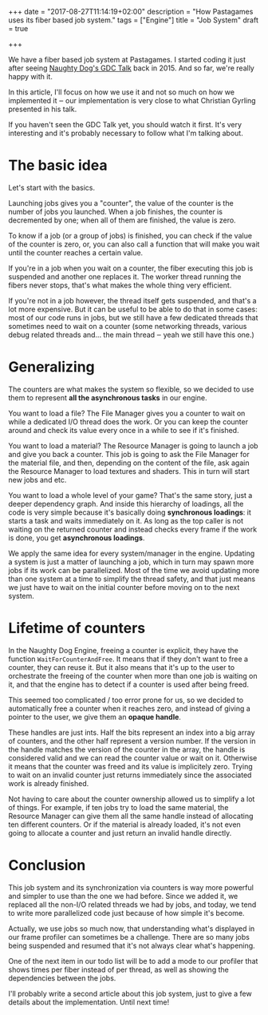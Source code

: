 +++
date = "2017-08-27T11:14:19+02:00"
description = "How Pastagames uses its fiber based job system."
tags = ["Engine"]
title = "Job System"
draft = true

+++


We have a fiber based job system at Pastagames. I started coding it just after seeing [Naughty Dog's GDC Talk](http://www.gdcvault.com/play/1022186/Parallelizing-the-Naughty-Dog-Engine) back in 2015. And so far, we're really happy with it.

In this article, I'll focus on how we use it and not so much on how we implemented it ‒ our implementation is very close to what Christian Gyrling presented in his talk.

If you haven't seen the GDC Talk yet, you should watch it first. It's very interesting and it's probably necessary to follow what I'm talking about.


<!--more-->

# The basic idea

Let's start with the basics.

Launching jobs gives you a "counter", the value of the counter is the number of jobs you launched. When a job finishes, the counter is decremented by one; when all of them are finished, the value is zero.

To know if a job (or a group of jobs) is finished, you can check if the value of the counter is zero, or, you can also call a function that will make you wait until the counter reaches a certain value.

If you're in a job when you wait on a counter, the fiber executing this job is suspended and another one replaces it. The worker thread running the fibers never stops, that's what makes the whole thing very efficient.

If you're not in a job however, the thread itself gets suspended, and that's a lot more expensive. But it can be useful to be able to do that in some cases: most of our code runs in jobs, but we still have a few dedicated threads that sometimes need to wait on a counter (some networking threads, various debug related threads and... the main thread ‒ yeah we still have this one.)

# Generalizing

The counters are what makes the system so flexible, so we decided to use them to represent **all the asynchronous tasks** in our engine.

You want to load a file? The File Manager gives you a counter to wait on while a dedicated I/O thread does the work. Or you can keep the counter around and check its value every once in a while to see if it's finished.

You want to load a material? The Resource Manager is going to launch a job and give you back a counter. This job is going to ask the File Manager for the material file, and then, depending on the content of the file, ask again the Resource Manager to load textures and shaders. This in turn will start new jobs and etc.

You want to load a whole level of your game? That's the same story, just a deeper dependency graph. And inside this hierarchy of loadings, all the code is very simple because it's basically doing **synchronous loadings**: it starts a task and waits immediately on it. As long as the top caller is not waiting on the returned counter and instead checks every frame if the work is done, you get **asynchronous loadings**.

We apply the same idea for every system/manager in the engine. Updating a system is just a matter of launching a job, which in turn may spawn more jobs if its work can be parallelized. Most of the time we avoid updating more than one system at a time to simplify the thread safety, and that just means we just have to wait on the initial counter before moving on to the next system.

# Lifetime of counters

In the Naughty Dog Engine, freeing a counter is explicit, they have the function `WaitForCounterAndFree`. It means that if they don't want to free a counter, they can reuse it. But it also means that it's up to the user to orchestrate the freeing of the counter when more than one job is waiting on it, and that the engine has to detect if a counter is used after being freed.

This seemed too complicated / too error prone for us, so we decided to automatically free a counter when it reaches zero, and instead of giving a pointer to the user, we give them an **opaque handle**.

These handles are just ints. Half the bits represent an index into a big array of counters, and the other half represent a version number. If the version in the handle matches the version of the counter in the array, the handle is considered valid and we can read the counter value or wait on it. Otherwise it means that the counter was freed and its value is implicitely zero. Trying to wait on an invalid counter just returns immediately since the associated work is already finished.

Not having to care about the counter ownership allowed us to simplify a lot of things. For example, if ten jobs try to load the same material, the Resource Manager can give them all the same handle instead of allocating ten different counters. Or if the material is already loaded, it's not even going to allocate a counter and just return an invalid handle directly.


# Conclusion

This job system and its synchronization via counters is way more powerful and simpler to use than the one we had before. Since we added it, we replaced all the non-I/O related threads we had by jobs, and today, we tend to write more parallelized code just because of how simple it's become.

Actually, we use jobs so much now, that understanding what's displayed in our frame profiler can sometimes be a challenge. There are so many jobs being suspended and resumed that it's not always clear what's happening. 

One of the next item in our todo list will be to add a mode to our profiler that shows times per fiber instead of per thread, as well as showing the dependencies between the jobs.

I'll probably write a second article about this job system, just to give a few details about the implementation. Until next time!
